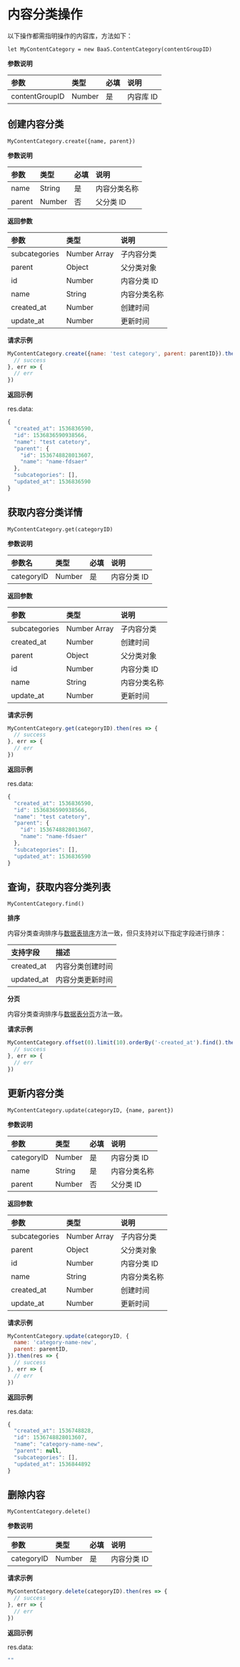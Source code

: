 # 内容分类操作

以下操作都需指明操作的内容库，方法如下：

`let MyContentCategory = new BaaS.ContentCategory(contentGroupID)`

**参数说明**

 | 参数           | 类型   | 必填 | 说明 |
| :------------- | :----- | :-- | :-- |
| contentGroupID | Number | 是  | 内容库 ID |

## 创建内容分类

`MyContentCategory.create({name, parent})`

**参数说明**

|      参数    |    类型       | 必填 | 说明    |
| :---------- | :----------   | :-- | :----  |
| name       | String        | 是  | 内容分类名称 |
| parent     | Number        | 否  | 父分类 ID |

**返回参数**

| 参数         | 类型         | 说明 |
| :---------- | :----------- | :-- |
| subcategories  | Number Array | 子内容分类 |
| parent    | Object       | 父分类对象 |
| id          | Number       | 内容分类 ID |
| name       | String       | 内容分类名称 |
| created_at  | Number       | 创建时间 |
| update_at   | Number       | 更新时间 |


**请求示例**

```js
MyContentCategory.create({name: 'test category', parent: parentID}).then(res => {
  // success
}, err => {
  // err
})
```

**返回示例**

res.data:
``` js
{
  "created_at": 1536836590,
  "id": 1536836590938566,
  "name": "test catetory",
  "parent": {
    "id": 1536748828013607,
    "name": "name-fdsaer"
  },
  "subcategories": [],
  "updated_at": 1536836590
}
```

## 获取内容分类详情

`MyContentCategory.get(categoryID)`

**参数说明**

| 参数名      | 类型   | 必填  | 说明 |
| :--------- | :----- | :--- | :-- |
| categoryID | Number | 是   | 内容分类 ID |

**返回参数**

| 参数         | 类型         | 说明 |
| :---------- | :----------- | :-- |
| subcategories  | Number Array | 子内容分类 |
| created_at  | Number       | 创建时间 |
| parent    | Object       | 父分类对象 |
| id          | Number       | 内容分类 ID |
| name       | String       | 内容分类名称 |
| update_at   | Number       | 更新时间 |

**请求示例**

```js
MyContentCategory.get(categoryID).then(res => {
  // success
}, err => {
  // err
})
```

**返回示例**

res.data:
``` js
{
  "created_at": 1536836590,
  "id": 1536836590938566,
  "name": "test catetory",
  "parent": {
    "id": 1536748828013607,
    "name": "name-fdsaer"
  },
  "subcategories": [],
  "updated_at": 1536836590
}
```

## 查询，获取内容分类列表

`MyContentCategory.find()`

**排序**

内容分类查询排序与[数据表排序](./schema/limit-and-order.md)方法一致，但只支持对以下指定字段进行排序：

| 支持字段    | 描述        |
| :--------- | :--------- |
| created_at | 内容分类创建时间 |
| updated_at | 内容分类更新时间 |

**分页**

内容分类查询排序与[数据表分页](./schema/limit-and-order.md)方法一致。


**请求示例**

```js
MyContentCategory.offset(0).limit(10).orderBy('-created_at').find().then(res => {
  // success
}, err => {
  // err
})
```

## 更新内容分类

`MyContentCategory.update(categoryID, {name, parent})`

**参数说明**

|      参数    |    类型       | 必填 | 说明    |
| :---------- | :----------   | :-- | :----  |
| categoryID | Number | 是   | 内容分类 ID |
| name       | String        | 是  | 内容分类名称 |
| parent     | Number        | 否  | 父分类 ID |

**返回参数**

| 参数         | 类型         | 说明 |
| :---------- | :----------- | :-- |
| subcategories  | Number Array | 子内容分类 |
| parent    | Object       | 父分类对象 |
| id          | Number       | 内容分类 ID |
| name       | String       | 内容分类名称 |
| created_at  | Number       | 创建时间 |
| update_at   | Number       | 更新时间 |


**请求示例**

```js
MyContentCategory.update(categoryID, {
  name: 'category-name-new',
  parent: parentID,
}).then(res => {
  // success
}, err => {
  // err
})
```

**返回示例**

res.data:
``` js
{
  "created_at": 1536748828,
  "id": 1536748828013607,
  "name": "category-name-new",
  "parent": null,
  "subcategories": [],
  "updated_at": 1536844892
}
```

## 删除内容

`MyContentCategory.delete()`

**参数说明**

|      参数    |    类型       | 必填 | 说明    |
| :---------- | :----------   | :-- | :----  |
| categoryID | Number | 是   | 内容分类 ID |

**请求示例**

```js
MyContentCategory.delete(categoryID).then(res => {
  // success
}, err => {
  // err
})
```

**返回示例**

res.data:
``` js
""
```
